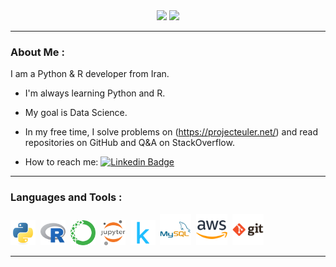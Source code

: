 <!---
[![Anurag's GitHub stats](https://github-readme-stats.vercel.app/api?username=AmirMotefaker&show_icons=true&theme=vue)](https://github.com/anuraghazra/github-readme-stats)

[![Readme Card](https://github-readme-stats.vercel.app/api/pin/?username=AmirMotefaker&repo=ProjectEuler)](https://github.com/anuraghazra/github-readme-stats)
[![Readme Card](https://github-readme-stats.vercel.app/api/pin/?username=AmirMotefaker&repo=mycode)](https://github.com/anuraghazra/github-readme-stats)
[![Top Langs](https://github-readme-stats.vercel.app/api/top-langs/?username=AmirMotefaker&layout=compact)](https://github.com/anuraghazra/github-readme-stats)

[![willianrod's wakatime stats](https://github-readme-stats.vercel.app/api/wakatime?username=AmirMotefaker)](https://github.com/anuraghazra/github-readme-stats)
--->



<!--- <div id="header" align="center">
  <img src="https://media1.giphy.com/media/coxQHKASG60HrHtvkt/giphy.gif" width="200"/>
</div>
--->

<div id="header" align="center">
  <img src="https://www.python.org/static/community_logos/python-logo-generic.svg" width="200"/>
  <img src="https://www.r-project.org/logo/Rlogo.svg" width="100"/>
</div>

<!--- <div id="badges">
  <a href="https://www.linkedin.com/in/amirmotefaker">
    <img src="https://img.shields.io/badge/LinkedIn-blue?style=for-the-badge&logo=linkedin&logoColor=white" alt="LinkedIn Badge"/>
  </a>
  <a href="your-youtube-URL">
    <img src="https://img.shields.io/badge/YouTube-red?style=for-the-badge&logo=youtube&logoColor=white" alt="Youtube Badge"/>
  </a> 
  <a href="https://twitter.com/AmirMotefaker">
    <img src="https://img.shields.io/badge/Twitter-blue?style=for-the-badge&logo=twitter&logoColor=white" alt="Twitter Badge"/>
  </a>
    <img src="https://komarev.com/ghpvc/?username=amirmotefaker&style=flat-square&color=blue" alt=""/>
--->
<!---  <h1>
  hey there
  <img src="https://media.giphy.com/media/hvRJCLFzcasrR4ia7z/giphy.gif" width="30px"/>
</h1>
--->

<!--- <div align="center">
  <img src="https://media.giphy.com/media/dWesBcTLavkZuG35MI/giphy.gif" width="600" height="300"/>
</div>
--->

</div>

---
<!---
### :technologist: About Me :
--->


### About Me :
I am a Python & R developer from Iran.

- I'm always learning Python and R.

- My goal is Data Science.

- In my free time, I solve problems on (https://projecteuler.net/) and read repositories on GitHub and Q&A on StackOverflow.

- How to reach me: [![Linkedin Badge](https://img.shields.io/badge/LinkedIn-blue?style=for-the-badge&logo=linkedin&logoColor=white)](https://www.linkedin.com/in/amirmotefaker)

<!---
- :telescope: I'm always learning Python.

- :seedling: My goal is Data Science.

- :zap: In my free time, I solve problems on (https://projecteuler.net/) and read repositories on GitHub and Q&A on StackOverflow.

- :mailbox: How to reach me: [![Linkedin Badge](https://img.shields.io/badge/LinkedIn-blue?style=for-the-badge&logo=linkedin&logoColor=white)](https://www.linkedin.com/in/amirmotefaker)
--->

 
---
<!---
### :hammer_and_wrench: Languages and Tools :
--->
### Languages and Tools :
<div>
  <img src="https://github.com/devicons/devicon/blob/master/icons/python/python-original.svg" title="Python" alt="Python" width="40" height="40"/>&nbsp;
  <img src="https://github.com/devicons/devicon/blob/master/icons/r/r-original.svg" title="R" alt="R" width="40" height="40"/>&nbsp;
  <img src="https://github.com/devicons/devicon/blob/master/icons/anaconda/anaconda-original.svg" title="anaconda" alt="anaconda" width="40" height="40"/>&nbsp;
  <img src="https://github.com/devicons/devicon/blob/master/icons/jupyter/jupyter-original-wordmark.svg" title="jupyter" alt="jupyter" width="40" height="40"/>&nbsp;
  <img src="https://github.com/devicons/devicon/blob/master/icons/kaggle/kaggle-original.svg" title="kaggle" alt="kaggle" width="40" height="40"/>&nbsp;
  <img src="https://github.com/devicons/devicon/blob/master/icons/mysql/mysql-original-wordmark.svg" title="MySQL"  alt="MySQL" width="50" height="50"/>&nbsp;
  <img src="https://github.com/devicons/devicon/blob/master/icons/amazonwebservices/amazonwebservices-original-wordmark.svg" title="AWS" alt="AWS" width="50" height="50"/>&nbsp;
  <img src="https://github.com/devicons/devicon/blob/master/icons/git/git-original-wordmark.svg" title="Git" **alt="Git" width="50" height="50"/>
</div>

---
<!---
### :fire: My Stats :
--->


<!---
### My Stats :

[![Anurag's GitHub stats](https://github-readme-stats.vercel.app/api?username=AmirMotefaker&show_icons=true&theme=vue)](https://github.com/anuraghazra/github-readme-stats)
[![Top Langs](https://github-readme-stats.vercel.app/api/top-langs/?username=AmirMotefaker&layout=compact)](https://github.com/anuraghazra/github-readme-stats)

<!---
[![GitHub Streak](http://github-readme-streak-stats.herokuapp.com?user=amirmotefaker&theme=vue-dark&hide_border=true&date_format=M%20j%5B%2C%20Y%5D)](https://git.io/streak-stats)
[![Top Langs](https://github-readme-stats.vercel.app/api/top-langs/?username=amirmotefaker&layout=compact&theme=vision-friendly-dark)](https://github.com/anuraghazra/github-readme-stats)
--->

<!---
AmirMotefaker/AmirMotefaker is a ✨ special ✨ repository because its `README.md` (this file) appears on your GitHub profile.
You can click the Preview link to take a look at your changes.
--->
